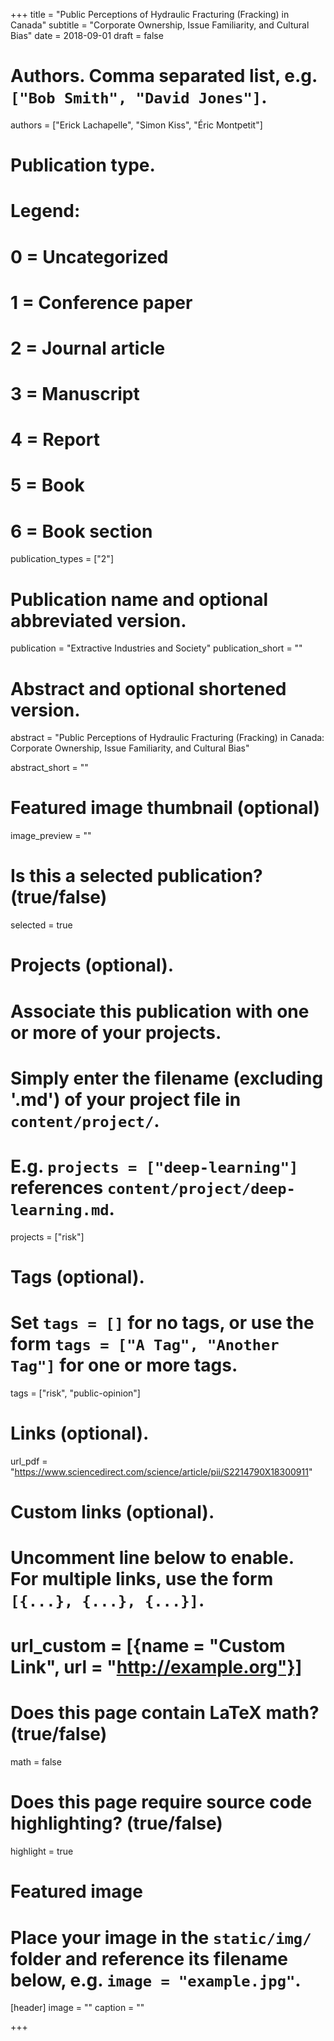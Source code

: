 +++
title = "Public Perceptions of Hydraulic Fracturing (Fracking) in Canada"
subtitle = "Corporate Ownership, Issue Familiarity, and Cultural Bias"
date = 2018-09-01
draft = false

# Authors. Comma separated list, e.g. `["Bob Smith", "David Jones"]`.
authors = ["Erick Lachapelle", "Simon Kiss", "Éric Montpetit"]

# Publication type.
# Legend:
# 0 = Uncategorized
# 1 = Conference paper
# 2 = Journal article
# 3 = Manuscript
# 4 = Report
# 5 = Book
# 6 = Book section
publication_types = ["2"]

# Publication name and optional abbreviated version.
publication = "Extractive Industries and Society"
publication_short = ""

# Abstract and optional shortened version.
abstract = "Public Perceptions of Hydraulic Fracturing (Fracking) in Canada: Corporate Ownership, Issue Familiarity, and Cultural Bias"

abstract_short = ""

# Featured image thumbnail (optional)
image_preview = ""

# Is this a selected publication? (true/false)
selected = true

# Projects (optional).
#   Associate this publication with one or more of your projects.
#   Simply enter the filename (excluding '.md') of your project file in `content/project/`.
#   E.g. `projects = ["deep-learning"]` references `content/project/deep-learning.md`.
projects = ["risk"]

# Tags (optional).
#   Set `tags = []` for no tags, or use the form `tags = ["A Tag", "Another Tag"]` for one or more tags.
tags = ["risk", "public-opinion"]

# Links (optional).
url_pdf = "https://www.sciencedirect.com/science/article/pii/S2214790X18300911"

# Custom links (optional).
#   Uncomment line below to enable. For multiple links, use the form `[{...}, {...}, {...}]`.
# url_custom = [{name = "Custom Link", url = "http://example.org"}]

# Does this page contain LaTeX math? (true/false)
math = false

# Does this page require source code highlighting? (true/false)
highlight = true

# Featured image
# Place your image in the `static/img/` folder and reference its filename below, e.g. `image = "example.jpg"`.
[header]
image = ""
caption = ""

+++
